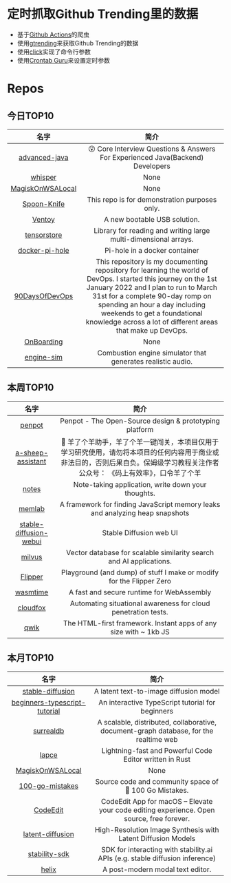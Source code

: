# 定时抓取Github Trending里的数据
* 基于[Github Actions](https://docs.github.com/en/actions)的爬虫
* 使用[gtrending](https://github.com/hedythedev/gtrending)来获取Github Trending的数据
* 使用[click](https://github.com/pallets/click)实现了命令行参数
* 使用[Crontab Guru](https://crontab.guru/)来设置定时参数

# Repos
## 今日TOP10 
<!-- START OF DAILY_TOP10_REPOS -->
| 名字 | 简介 |
| :----: | :----: |
| [advanced-java](https://github.com/doocs/advanced-java) | 😮 Core Interview Questions & Answers For Experienced Java(Backend) Developers | 互联网 Java 工程师进阶知识完全扫盲：涵盖高并发、分布式、高可用、微服务、海量数据处理等领域知识 |
| [whisper](https://github.com/openai/whisper) | None |
| [MagiskOnWSALocal](https://github.com/LSPosed/MagiskOnWSALocal) | None |
| [Spoon-Knife](https://github.com/octocat/Spoon-Knife) | This repo is for demonstration purposes only. |
| [Ventoy](https://github.com/ventoy/Ventoy) | A new bootable USB solution. |
| [tensorstore](https://github.com/google/tensorstore) | Library for reading and writing large multi-dimensional arrays. |
| [docker-pi-hole](https://github.com/pi-hole/docker-pi-hole) | Pi-hole in a docker container |
| [90DaysOfDevOps](https://github.com/MichaelCade/90DaysOfDevOps) | This repository is my documenting repository for learning the world of DevOps. I started this journey on the 1st January 2022 and I plan to run to March 31st for a complete 90-day romp on spending an hour a day including weekends to get a foundational knowledge across a lot of different areas that make up DevOps. |
| [OnBoarding](https://github.com/Launch-X-Latam/OnBoarding) | None |
| [engine-sim](https://github.com/ange-yaghi/engine-sim) | Combustion engine simulator that generates realistic audio. |
<!-- END OF DAILY_TOP10_REPOS -->

## 本周TOP10
<!-- START OF WEEKLY_TOP10_REPOS -->
| 名字 | 简介 |
| :----: | :----: |
| [penpot](https://github.com/penpot/penpot) | Penpot - The Open-Source design & prototyping platform |
| [a-sheep-assistant](https://github.com/Lcry/a-sheep-assistant) | 🐑 羊了个羊助手，羊了个羊一键闯关，本项目仅用于学习研究使用，请勿将本项目的任何内容用于商业或非法目的，否则后果自负。保姆级学习教程关注作者公众号： 《码上有效率》，口令羊了个羊 |
| [notes](https://github.com/nuttyartist/notes) | Note-taking application, write down your thoughts. |
| [memlab](https://github.com/facebookincubator/memlab) | A framework for finding JavaScript memory leaks and analyzing heap snapshots |
| [stable-diffusion-webui](https://github.com/AUTOMATIC1111/stable-diffusion-webui) | Stable Diffusion web UI |
| [milvus](https://github.com/milvus-io/milvus) | Vector database for scalable similarity search and AI applications. |
| [Flipper](https://github.com/UberGuidoZ/Flipper) | Playground (and dump) of stuff I make or modify for the Flipper Zero |
| [wasmtime](https://github.com/bytecodealliance/wasmtime) | A fast and secure runtime for WebAssembly |
| [cloudfox](https://github.com/BishopFox/cloudfox) | Automating situational awareness for cloud penetration tests. |
| [qwik](https://github.com/BuilderIO/qwik) | The HTML-first framework. Instant apps of any size with ~ 1kb JS |
<!-- END OF WEEKLY_TOP10_REPOS -->

## 本月TOP10
<!-- START OF MONTHLY_TOP10_REPOS -->
| 名字 | 简介 |
| :----: | :----: |
| [stable-diffusion](https://github.com/CompVis/stable-diffusion) | A latent text-to-image diffusion model |
| [beginners-typescript-tutorial](https://github.com/total-typescript/beginners-typescript-tutorial) | An interactive TypeScript tutorial for beginners |
| [surrealdb](https://github.com/surrealdb/surrealdb) | A scalable, distributed, collaborative, document-graph database, for the realtime web |
| [lapce](https://github.com/lapce/lapce) | Lightning-fast and Powerful Code Editor written in Rust |
| [MagiskOnWSALocal](https://github.com/LSPosed/MagiskOnWSALocal) | None |
| [100-go-mistakes](https://github.com/teivah/100-go-mistakes) | Source code and community space of 📖 100 Go Mistakes. |
| [CodeEdit](https://github.com/CodeEditApp/CodeEdit) | CodeEdit App for macOS – Elevate your code editing experience. Open source, free forever. |
| [latent-diffusion](https://github.com/CompVis/latent-diffusion) | High-Resolution Image Synthesis with Latent Diffusion Models |
| [stability-sdk](https://github.com/Stability-AI/stability-sdk) | SDK for interacting with stability.ai APIs (e.g. stable diffusion inference) |
| [helix](https://github.com/helix-editor/helix) | A post-modern modal text editor. |
<!-- END OF MONTHLY_TOP10_REPOS -->
